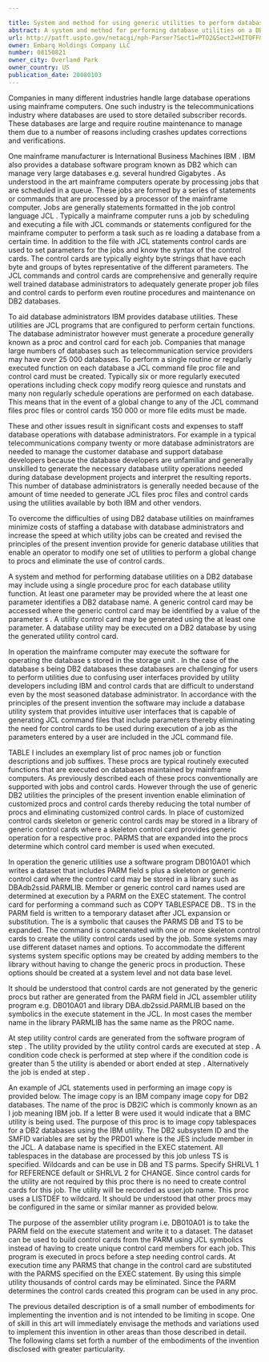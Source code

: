 ```yaml
---

title: System and method for using generic utilities to perform database utilities on mainframe operated DB2 databases
abstract: A system and method for performing database utilities on a DB2 database may include using a single procedure (proc) for each database utility function. At least one parameter may be provided, where the at least one parameter identifies a DB2 database name. A generic control card may be accessed, where the generic control card may be identified by a value of the parameter(s). A utility control card may be generated using the at least one parameter. A database utility may be executed on a DB2 database by using the generated utility control card.
url: http://patft.uspto.gov/netacgi/nph-Parser?Sect1=PTO2&Sect2=HITOFF&p=1&u=%2Fnetahtml%2FPTO%2Fsearch-adv.htm&r=1&f=G&l=50&d=PALL&S1=08150821&OS=08150821&RS=08150821
owner: Embarq Holdings Company LLC
number: 08150821
owner_city: Overland Park
owner_country: US
publication_date: 20080103
---
```

Companies in many different industries handle large database operations using mainframe computers. One such industry is the telecommunications industry where databases are used to store detailed subscriber records. These databases are large and require routine maintenance to manage them due to a number of reasons including crashes updates corrections and verifications.

One mainframe manufacturer is International Business Machines IBM . IBM also provides a database software program known as DB2 which can manage very large databases e.g. several hundred Gigabytes . As understood in the art mainframe computers operate by processing jobs that are scheduled in a queue. These jobs are formed by a series of statements or commands that are processed by a processor of the mainframe computer. Jobs are generally statements formatted in the job control language JCL . Typically a mainframe computer runs a job by scheduling and executing a file with JCL commands or statements configured for the mainframe computer to perform a task such as re loading a database from a certain time. In addition to the file with JCL statements control cards are used to set parameters for the jobs and know the syntax of the control cards. The control cards are typically eighty byte strings that have each byte and groups of bytes representative of the different parameters. The JCL commands and control cards are comprehensive and generally require well trained database administrators to adequately generate proper job files and control cards to perform even routine procedures and maintenance on DB2 databases.

To aid database administrators IBM provides database utilities. These utilities are JCL programs that are configured to perform certain functions. The database administrator however must generate a procedure generally known as a proc and control card for each job. Companies that manage large numbers of databases such as telecommunication service providers may have over 25 000 databases. To perform a single routine or regularly executed function on each database a JCL command file proc file and control card must be created. Typically six or more regularly executed operations including check copy modify reorg quiesce and runstats and many non regularly schedule operations are performed on each database. This means that in the event of a global change to any of the JCL command files proc files or control cards 150 000 or more file edits must be made.

These and other issues result in significant costs and expenses to staff database operations with database administrators. For example in a typical telecommunications company twenty or more database administrators are needed to manage the customer database and support database developers because the database developers are unfamiliar and generally unskilled to generate the necessary database utility operations needed during database development projects and interpret the resulting reports. This number of database administrators is generally needed because of the amount of time needed to generate JCL files proc files and control cards using the utilities available by both IBM and other vendors.

To overcome the difficulties of using DB2 database utilities on mainframes minimize costs of staffing a database with database administrators and increase the speed at which utility jobs can be created and revised the principles of the present invention provide for generic database utilities that enable an operator to modify one set of utilities to perform a global change to procs and eliminate the use of control cards.

A system and method for performing database utilities on a DB2 database may include using a single procedure proc for each database utility function. At least one parameter may be provided where the at least one parameter identifies a DB2 database name. A generic control card may be accessed where the generic control card may be identified by a value of the parameter s . A utility control card may be generated using the at least one parameter. A database utility may be executed on a DB2 database by using the generated utility control card.

In operation the mainframe computer may execute the software for operating the database s stored in the storage unit . In the case of the database s being DB2 databases these databases are challenging for users to perform utilities due to confusing user interfaces provided by utility developers including IBM and control cards that are difficult to understand even by the most seasoned database administrator. In accordance with the principles of the present invention the software may include a database utility system that provides intuitive user interfaces that is capable of generating JCL command files that include parameters thereby eliminating the need for control cards to be used during execution of a job as the parameters entered by a user are included in the JCL command file.

TABLE I includes an exemplary list of proc names job or function descriptions and job suffixes. These procs are typical routinely executed functions that are executed on databases maintained by mainframe computers. As previously described each of these procs conventionally are supported with jobs and control cards. However through the use of generic DB2 utilities the principles of the present invention enable elimination of customized procs and control cards thereby reducing the total number of procs and eliminating customized control cards. In place of customized control cards skeleton or generic control cards may be stored in a library of generic control cards where a skeleton control card provides generic operation for a respective proc. PARMS that are expanded into the procs determine which control card member is used when executed.

In operation the generic utilities use a software program DB010A01 which writes a dataset that includes PARM field s plus a skeleton or generic control card where the control card may be stored in a library such as DBAdb2ssid.PARMLIB. Member or generic control card names used are determined at execution by a PARM on the EXEC statement. The control card for performing a command such as COPY TABLESPACE DB.. TS in the PARM field is written to a temporary dataset after JCL expansion or substitution. The is a symbolic that causes the PARMS DB and TS to be expanded. The command is concatenated with one or more skeleton control cards to create the utility control cards used by the job. Some systems may use different dataset names and options. To accommodate the different systems system specific options may be created by adding members to the library without having to change the generic procs in production. These options should be created at a system level and not data base level.

It should be understood that control cards are not generated by the generic procs but rather are generated from the PARM field in JCL assembler utility program e.g. DB010A01 and library DBA.db2ssid.PARMLIB based on the symbolics in the execute statement in the JCL. In most cases the member name in the library PARMLIB has the same name as the PROC name.

At step utility control cards are generated from the software program of step . The utility provided by the utility control cards are executed at step . A condition code check is performed at step where if the condition code is greater than 5 the utility is abended or abort ended at step . Alternatively the job is ended at step .

An example of JCL statements used in performing an image copy is provided below. The image copy is an IBM company image copy for DB2 databases. The name of the proc is DB2IC which is commonly known as an I job meaning IBM job. If a letter B were used it would indicate that a BMC utility is being used. The purpose of this proc is to image copy tablespaces for a DB2 databases using the IBM utility. The DB2 subsystem ID and the SMFID variables are set by the PRD01 where is the JES include member in the JCL. A database name is specified in the EXEC statement. All tablespaces in the database are processed by this job unless TS is specified. Wildcards and can be use in DB and TS parms. Specify SHRLVL 1 for REFERENCE default or SHRLVL 2 for CHANGE. Since control cards for the utility are not required by this proc there is no need to create control cards for this job. The utility will be recorded as user.job name. This proc uses a LISTDEF to wildcard. It should be understood that other procs may be configured in the same or similar manner as provided below.

The purpose of the assembler utility program i.e. DB010A01 is to take the PARM field on the execute statement and write it to a dataset. The dataset can be used to build control cards from the PARM using JCL symbolics instead of having to create unique control card members for each job. This program is executed in procs before a step needing control cards. At execution time any PARMS that change in the control card are substituted with the PARMS specified on the EXEC statement. By using this simple utility thousands of control cards may be eliminated. Since the PARM determines the control cards created this program can be used in any proc.

The previous detailed description is of a small number of embodiments for implementing the invention and is not intended to be limiting in scope. One of skill in this art will immediately envisage the methods and variations used to implement this invention in other areas than those described in detail. The following clams set forth a number of the embodiments of the invention disclosed with greater particularity.


